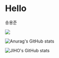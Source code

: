 # Hello

송용준


<img src="https://img.shields.io/badge/MySQL-4479A1?style=plastic&logo=MySQL&logoColor=white"/>

![Anurag's GitHub stats](https://github-readme-stats.vercel.app/api?username=dragonglyong&show_icons=true&theme=radical)

![JIHO's GitHub stats](https://github-readme-stats.vercel.app/api?username=jiholee0&include_all_commits=true&theme=nord&hide_border=true&count_private=true)
